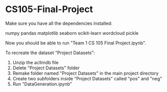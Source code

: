 # CS105-Final-Project

Make sure you have all the dependencies installed:

numpy
pandas
matplotlib
seaborn
scikit-learn
wordcloud
pickle

Now you should be able to run "Team 1 CS 105 Final Project.ipynb".

To recreate the dataset "Project Datasets":
1. Unzip the aclImdb file 
2. Delete "Project Datasets" folder
3. Remake folder named "Project Datasets" in the main project directory
4. Create two subfolders inside "Project Datasets" called "pos" and "neg"
5. Run "DataGeneration.ipynb"
